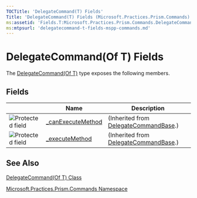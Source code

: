 ```yaml
---
TOCTitle: 'DelegateCommand(T) Fields'
Title: 'DelegateCommand(T) Fields (Microsoft.Practices.Prism.Commands)'
ms:assetid: 'Fields.T:Microsoft.Practices.Prism.Commands.DelegateCommand\`1'
ms:mtpsurl: 'delegatecommand-t-fields-mspp-commands.md'
---
```


# DelegateCommand(Of T) Fields

The [DelegateCommand(Of T)](https://msdn.microsoft.com/en-us/library/gg431410(v=pandp.50)) type exposes the following members.


## Fields

|| Name | Description |
|---|---|---|
|![](https://msdn.microsoft.com/en-us/Dn736139.protfield(en-us,PandP.50).gif "Protected field") | [\_canExecuteMethod](https://msdn.microsoft.com/en-us/library/microsoft.practices.prism.commands.delegatecommandbase._canexecutemethod(v=pandp.50))|(Inherited from [DelegateCommandBase](https://msdn.microsoft.com/en-us/library/microsoft.practices.prism.commands.delegatecommandbase(v=pandp.50)).)|
|![](https://msdn.microsoft.com/en-us/Dn736139.protfield(en-us,PandP.50).gif "Protected field")| [\_executeMethod](https://msdn.microsoft.com/en-us/library/microsoft.practices.prism.commands.delegatecommandbase._executemethod(v=pandp.50))|(Inherited from [DelegateCommandBase](https://msdn.microsoft.com/en-us/library/microsoft.practices.prism.commands.delegatecommandbase(v=pandp.50)).)|



## See Also

[DelegateCommand(Of T) Class](https://msdn.microsoft.com/en-us/library/gg431410(v=pandp.50))

[Microsoft.Practices.Prism.Commands Namespace ](https://msdn.microsoft.com/en-us/library/microsoft.practices.prism.commands(v=pandp.50))



